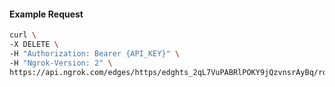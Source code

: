 <!-- Code generated for API Clients. DO NOT EDIT. -->

#### Example Request

```bash
curl \
-X DELETE \
-H "Authorization: Bearer {API_KEY}" \
-H "Ngrok-Version: 2" \
https://api.ngrok.com/edges/https/edghts_2qL7VuPABRlPOKY9jQzvnsrAyBq/routes/edghtsrt_2qL7Vw8IVX6rgWzvJNaWvCHXHhi/backend
```

